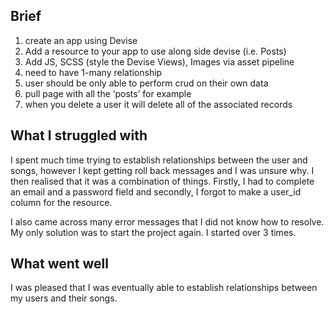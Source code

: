 ## Brief

1. create an app using Devise
2. Add a resource to your app to use along side devise (i.e. Posts)
3. Add JS, SCSS (style the Devise Views), Images via asset pipeline
4. need to have 1-many relationship
5. user should be only able to perform crud on their own data
6. pull page with all the ‘posts’ for example
7. when you delete a user it will delete all of the associated records

## What I struggled with

I spent much time trying to establish relationships between the user and songs, however I kept getting roll back messages and I was unsure why. I then realised that it was a combination of things. Firstly, I had to complete an email and a password field and secondly, I forgot to make a user_id column for the resource.

I also came across many error messages that I did not know how to resolve. My only solution was to start the project again. I started over 3 times.


## What went well

I was pleased that I was eventually able to establish relationships between my users and their songs.
